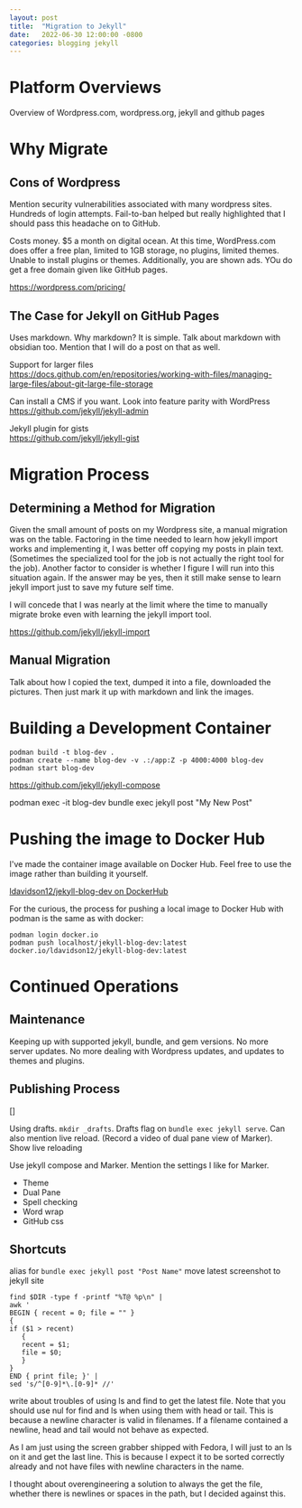 ```yaml
---
layout: post
title:  "Migration to Jekyll"
date:   2022-06-30 12:00:00 -0800
categories: blogging jekyll
---
```

# Platform Overviews

Overview of Wordpress.com, wordpress.org, jekyll and github pages

# Why Migrate

## Cons of Wordpress

Mention security vulnerabilities associated with many wordpress sites. Hundreds of login attempts. Fail-to-ban helped but really highlighted that I should pass this headache on to GitHub.

Costs money. $5 a month on digital ocean. At this time, WordPress.com does offer a free plan, limited to 1GB storage, no plugins, limited themes. Unable to install plugins or themes. Additionally, you are shown ads. YOu do get a free domain given like GitHub pages.

https://wordpress.com/pricing/

## The Case for Jekyll on GitHub Pages

Uses markdown. Why markdown? It is simple. Talk about markdown with obsidian too. Mention that I will do a post on that as well.

Support for larger files  
https://docs.github.com/en/repositories/working-with-files/managing-large-files/about-git-large-file-storage

Can install a CMS if you want. Look into feature parity with WordPress  
https://github.com/jekyll/jekyll-admin


Jekyll plugin for gists  
https://github.com/jekyll/jekyll-gist




# Migration Process

## Determining a Method for Migration

Given the small amount of posts on my Wordpress site, a manual migration was on the table. Factoring in the time needed to learn how jekyll import works and implementing it, I was better off copying my posts in plain text. (Sometimes the specialized tool for the job is not actually the right tool for the job). Another factor to consider is whether I figure I will run into this situation again. If the answer may be yes, then it still make sense to learn jekyll import just to save my future self time.

I will concede that I was nearly at the limit where the time to manually migrate broke even with learning the jekyll import tool.

https://github.com/jekyll/jekyll-import

## Manual Migration

Talk about how I copied the text, dumped it into a file, downloaded the pictures. Then just mark it up with markdown and link the images.

# Building a Development Container

```
podman build -t blog-dev .
podman create --name blog-dev -v .:/app:Z -p 4000:4000 blog-dev
podman start blog-dev
```

https://github.com/jekyll/jekyll-compose


podman exec -it blog-dev bundle exec jekyll post "My New Post"


# Pushing the image to Docker Hub

I've made the container image available on Docker Hub. Feel free to use the image rather than building it yourself.

[ldavidson12/jekyll-blog-dev on DockerHub](https://hub.docker.com/r/ldavidson12/jekyll-blog-dev)

For the curious, the process for pushing a local image to Docker Hub with podman is the same as with docker:

```
podman login docker.io
podman push localhost/jekyll-blog-dev:latest docker.io/ldavidson12/jekyll-blog-dev:latest
```

# Continued Operations

## Maintenance

Keeping up with supported jekyll, bundle, and gem versions. No more server updates. No more dealing with Wordpress updates, and updates to themes and plugins.

## Publishing Process

[]

Using drafts. `mkdir _drafts`. Drafts flag on `bundle exec jekyll serve`. Can also mention live reload. (Record a video of dual pane view of Marker). Show live reloading 

Use jekyll compose and Marker. Mention the settings I like for Marker.

* Theme
* Dual Pane
* Spell checking
* Word wrap
* GitHub css

## Shortcuts

alias for `bundle exec jekyll post "Post Name"`
move latest screenshot to jekyll site


```
find $DIR -type f -printf "%T@ %p\n" | 
awk '
BEGIN { recent = 0; file = "" }
{
if ($1 > recent)
   {
   recent = $1;
   file = $0;
   }
}
END { print file; }' |
sed 's/^[0-9]*\.[0-9]* //'
```

write about troubles of using ls and find to get the latest file. Note that you should use nul for find and ls when using them with head or tail. This is because a newline character is valid in filenames. If a filename contained a newline, head and tail would not behave as expected.

As I am just using the screen grabber shipped with Fedora, I will just to an ls on it and get the last line. This is because I expect it to be sorted correctly already and not have files with newline characters in the name.

I thought about overengineering a solution to always the get the file, whether there is newlines or spaces in the path, but I decided against this.